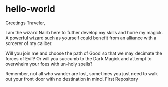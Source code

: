 # hello-world

Greetings Traveler,

I am the wizard Nairb here to futher develop my skills and hone my magick. A powerful wizard such as yourself could benefit from an alliance with a sorcerer of my caliber. 

Will you join me and choose the path of Good so that we may decimate the forces of Evil? Or will you succumb to the Dark Magick and attempt to overwhelm your foes with un-holy spells? 

Remember, not all who wander are lost, sometimes you just need to walk out your front door with no destination in mind.
First Repository
